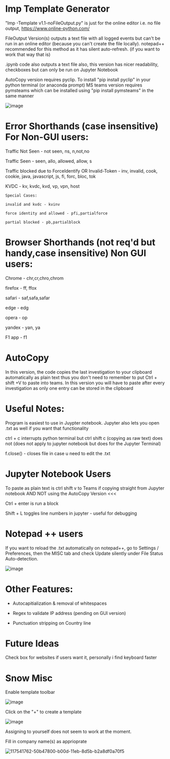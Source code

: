 # Imp Template Generator 

"Imp -Template v1.1-noFileOutput.py" is just for the online editor i.e. no file output, https://www.online-python.com/


FileOutput Version(s) outputs a text file with all logged events but can't be run in an online editor (because you can't create the file locally). notepad++ recommended for this method as it has silent auto-refresh. (if you want to work that way that is)

.ipynb code also outputs a text file also, this version has nicer readability, checkboxes but can only be run on Jupyter Notebook

AutoCopy version requires pyclip. To install "pip install pyclip" in your python terminal (or anaconda prompt) MS teams version requires pymsteams which can be installed using "pip install pymsteams" in the same manner

![image](https://user-images.githubusercontent.com/55988027/117706200-e8a89200-b1c4-11eb-9756-b29fd47579a0.png)

#  Error Shorthands (case insensitive) For Non-GUI users:

Traffic Not Seen - not seen, ns, n,not,no

Traffic Seen - seen, allo, allowed, allow, s

Traffic blocked due to ForceIdentify OR Invalid-Token - inv, invalid, cook, cookie, java, javascript, js, fi, forc, bloc, tok

KVDC - kv, kvdc, kvd, vp, vpn, host

	Special Cases:
	
	invalid and kvdc - kvinv
	
	force identity and allowed - pfi,partialforce
	
	partial blocked - pb,partialblock 

# Browser Shorthands (not req'd but handy,case insensitive) Non GUI users:

Chrome - chr,cr,chro,chrom

firefox - ff, ffox

safari - saf,safa,safar

edge - edg

opera - op

yandex - yan, ya

F1 app - f1


# AutoCopy

In this version, the code copies the last investigation to your clipboard automatically as plain text thus you don't need to remember to put Ctrl + shift +V to paste into teams. In this version you will have to paste after every investigation as only one entry can be stored in the clipboard

# Useful Notes:
		
Program is easiest to use in Juypter notebook. Jupyter also lets you open .txt as well if you want that functionality

ctrl + c interrupts python terminal but ctrl shift c (copying as raw text) does not (does not apply to jupyter notebook but does for the Jupyter Terminal)

f.close() - closes file in case u need to edit the .txt


# Jupyter Notebook Users

To paste as plain text is ctrl shift v to Teams if copying straight from Jupyter notebook AND NOT using the AutoCopy Version     <<<

Ctrl + enter is run a block

Shift + L toggles line numbers in jupyter - useful for debugging


# Notepad ++ users
If you want to reload the .txt automatically on notepad++, go to Settings / Preferences, then the MISC tab and check Update silently under File Status Auto-detection.

![image](https://user-images.githubusercontent.com/55988027/117534363-fd303300-afe8-11eb-8b48-6020c4d7437a.png)









# Other  Features:

- Autocapitialization & removal of whitespaces

- Regex to validate IP address (pending on GUI version)

- Punctuation stripping on Country line

# Future Ideas

Check box for websites if users want it, personally i find keyboard faster

# Snow Misc


Enable template toolbar

![image](https://user-images.githubusercontent.com/55988027/117541308-35e10400-b00b-11eb-9c0e-24862d7276c0.png)

Click on the "+" to create a template

![image](https://user-images.githubusercontent.com/55988027/117541325-485b3d80-b00b-11eb-9fe7-522170fde830.png)


Assigning to yourself does not seem to work at the moment.

Fill in company name(s) as apprioprate 

![117541762-50b47800-b00d-11eb-8d5b-b2a8df0a70f5](https://user-images.githubusercontent.com/55988027/117545567-3fc03280-b01e-11eb-9ee2-0fbaa9e24f2e.png)
